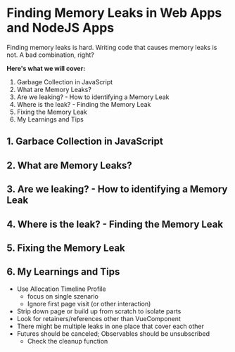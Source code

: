 # Finding Memory Leaks in Web Apps and NodeJS Apps

Finding memory leaks is hard. Writing code that causes memory leaks is not. A bad combination, right?

**Here's what we will cover:**

1. Garbage Collection in JavaScript
2. What are Memory Leaks?
3. Are we leaking? - How to identifying a Memory Leak
4. Where is the leak? - Finding the Memory Leak
5. Fixing the Memory Leak
6. My Learnings and Tips

## 1. Garbace Collection in JavaScript

## 2. What are Memory Leaks?

## 3. Are we leaking? - How to identifying a Memory Leak

## 4. Where is the leak? - Finding the Memory Leak

## 5. Fixing the Memory Leak

## 6. My Learnings and Tips

- Use Allocation Timeline Profile
  - focus on single szenario
  - Ignore first page visit (or other interaction)
- Strip down page or build up from scratch to isolate parts
- Look for retainers/references other than VueComponent
- There might be multiple leaks in one place that cover each other
- Futures should be canceled; Observables should be unsubscribed
  - Check the cleanup function

